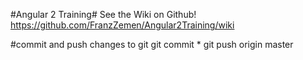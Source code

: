 #Angular 2 Training#
See the Wiki on Github!  https://github.com/FranzZemen/Angular2Training/wiki

#commit and push changes to git
git commit *
git push origin master